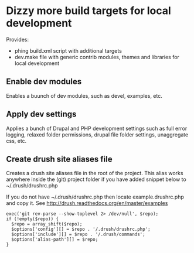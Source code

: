 # Dizzy more build targets for local development

Provides:
* phing build.xml script with additional targets
* dev.make file with generic contrib modules, themes and libraries for local development

## Enable dev modules
Enables a buunch of dev modules, such as devel, examples, etc.

## Apply dev settings
Applies a bunch of Drupal and PHP development settings such as full error logging, relaxed folder permissions, drupal file folder settings, unaggregate css, etc.

## Create drush site aliases file

Creates a drush site aliases file in the root of the project. This alias works anywhere inside the (git) project folder if you have added snippet below to ~/.drush/drushrc.php

If you do not have ~/.drush/drushrc.php then locate example.drushrc.php and copy it. See http://drush.readthedocs.org/en/master/examples

```
exec('git rev-parse --show-toplevel 2> /dev/null', $repo);
if (!empty($repo)) {
  $repo = array_shift($repo);
  $options['config'][] = $repo . '/.drush/drushrc.php';
  $options['include'][] = $repo . '/.drush/commands';
  $options['alias-path'][] = $repo;
}
```

